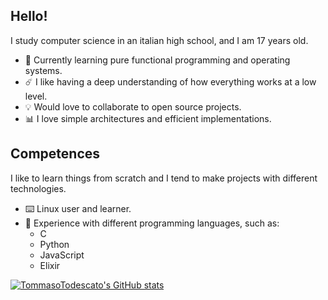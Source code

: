 ## Hello!
I study computer science in an italian high school, and I am 17 years old.

- 🌱 Currently learning pure functional programming and operating systems.
- ☄️ I like having a deep understanding of how everything works at a low level.
- 💡 Would love to collaborate to open source projects. 
- 📊 I love simple architectures and efficient implementations.

## Competences
I like to learn things from scratch and I tend to make projects with different technologies.

- ⌨️ Linux user and learner.
- 📄 Experience with different programming languages, such as:
  - C
  - Python
  - JavaScript
  - Elixir
  

[![TommasoTodescato's GitHub stats](https://github-readme-stats.vercel.app/api?username=TommasoTodescato&show_icons=true&theme=tokyonight)](https://github.com/anuraghazra/github-readme-stats)
